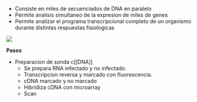 - Consiste en miles de secuenciados de DNA en paralelo
- Permite analisis simultaneo de la expresion de miles de genes
- Permite analizar el programa transcripcional completo de un organismo durante distintas respuestas fisiologicas 

![](https://i.imgur.com/WTZYPyy.png)

**Pasos**
- Preparacion de sonda c[[DNA]]
	- Se prepara RNA infectado y no infectado.
	- Transcripcion reversa y marcado con fluorescencia.
	- cDNA marcado y no marcado
	- Hibridiza cDNA con microarray
	- Scan


